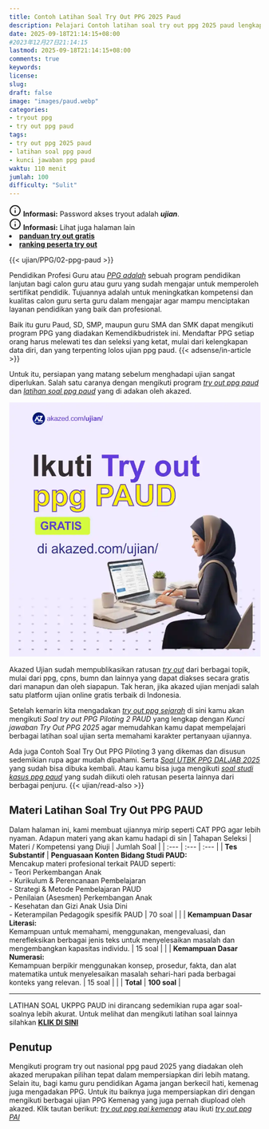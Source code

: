 ```yaml
---
title: Contoh Latihan Soal Try Out PPG 2025 Paud
description: Pelajari Contoh latihan soal try out ppg 2025 paud lengkap dengan kunci jawaban soal serta pembahasan soal UKPPG paud 2025 gratis, 
date: 2025-09-18T21:14:15+08:00 
#2023年12月27日21:14:15
lastmod: 2025-09-18T21:14:15+08:00 
comments: true
keywords: 
license: 
slug: 
draft: false
image: "images/paud.webp"
categories:
- tryout ppg
- try out ppg paud
tags:
- try out ppg 2025 paud
- latihan soal ppg paud
- kunci jawaban ppg paud
waktu: 110 menit
jumlah: 100
difficulty: "Sulit"
---
```



<div class="alert alert-info">
  <svg xmlns="http://www.w3.org/2000/svg" width="24" height="24" viewBox="0 0 24 24" fill="none" stroke="currentColor" stroke-width="2" stroke-linecap="round" stroke-linejoin="round" class="feather feather-info"><circle cx="12" cy="12" r="10"></circle><line x1="12" y1="16" x2="12" y2="12"></line>    <line x1="12" y1="8" x2="12.01" y2="8"></line>  </svg>
  <span><strong>Informasi:</strong> Password akses tryout adalah <b><i>ujian</b></i>.</span>
</div>
<div class="alert alert-info">
  <svg xmlns="http://www.w3.org/2000/svg" width="24" height="24" viewBox="0 0 24 24" fill="none" stroke="currentColor" stroke-width="2" stroke-linecap="round" stroke-linejoin="round" class="feather feather-info"><circle cx="12" cy="12" r="10"></circle><line x1="12" y1="16" x2="12" y2="12"></line>    <line x1="12" y1="8" x2="12.01" y2="8"></line>  </svg>
  <span><strong>Informasi:</strong> Lihat juga halaman lain<b> <li><a href="/ujian/cara-ikut-tryout-online-gratis">panduan try out gratis</a></li></b> <b><li><a href="/ujian/ranking-peserta-tryout">ranking peserta try out</a></li></b></span>
</div>



{{< ujian/PPG/02-ppg-paud >}}

Pendidikan Profesi Guru atau *[PPG adalah](/mengenal-apa-itu-ppg-guru/)* sebuah program pendidikan lanjutan bagi calon guru atau guru yang sudah mengajar untuk memperoleh sertifikat pendidik. Tujuannya adalah untuk meningkatkan kompetensi dan kualitas calon guru serta guru dalam mengajar agar mampu menciptakan layanan pendidikan yang baik dan profesional. 

Baik itu guru Paud, SD, SMP, maupun guru SMA dan SMK dapat mengikuti program PPG yang diadakan Kemendikbudristek ini. Mendaftar PPG setiap orang harus melewati tes dan seleksi yang ketat, mulai dari kelengkapan data diri, dan yang terpenting lolos ujian ppg paud. 
{{< adsense/in-article >}}

Untuk itu, persiapan yang matang sebelum menghadapi ujian sangat diperlukan. Salah satu caranya dengan mengikuti program *[try out ppg paud](/ujian/ppg/tryout-ppg-paud/)* dan *[latihan soal ppg paud](/ujian/ppg/soal-try-out-ppg-paud/)* yang di adakan oleh akazed.

![try out nasional ppg paud](images/banner-paud.webp)

Akazed Ujian sudah mempublikasikan ratusan *[try out](/ujian/)* dari berbagai topik, mulai dari ppg, cpns, bumn dan lainnya yang dapat diakses secara gratis dari manapun dan oleh siapapun. Tak heran, jika akazed ujian menjadi salah satu platform ujian online gratis terbaik di Indonesia.

Setelah kemarin kita mengadakan *[try out ppg sejarah](/ujian/ppg/01-soal-try-out-ppg-sejarah/)* di sini kamu akan mengikuti *Soal try out PPG Piloting 2 PAUD* yang lengkap dengan *Kunci jawaban Try Out PPG 2025* agar memudahkan kamu dapat mempelajari berbagai latihan soal ujian serta memahami karakter pertanyaan ujiannya.

Ada juga Contoh Soal Try Out PPG Piloting 3 yang dikemas dan disusun sedemikian rupa agar mudah dipahami. Serta *[Soal UTBK PPG DALJAB 2025](/contoh-soal-pretest-ppg-dalam-jabatan/)* yang sudah bisa dibuka kembali. Atau kamu bisa juga mengikuti *[soal studi kasus ppg paud](/ujian/ppg/tryout-ppg-paud-soal-studi-kasus/)* yang sudah diikuti oleh ratusan peserta lainnya dari berbagai penjuru.
{{< ujian/read-also >}}


## Materi Latihan Soal Try Out PPG PAUD
Dalam halaman ini, kami membuat ujiannya mirip seperti CAT PPG agar lebih nyaman. Adapun materi yang akan kamu hadapi di sin
| Tahapan Seleksi | Materi / Kompetensi yang Diuji | Jumlah Soal |
| :--- | :--- | :--- |
| **Tes Substantif** | **Penguasaan Konten Bidang Studi PAUD:**<br>Mencakup materi profesional terkait PAUD seperti:<br>- Teori Perkembangan Anak<br>- Kurikulum & Perencanaan Pembelajaran<br>- Strategi & Metode Pembelajaran PAUD<br>- Penilaian (Asesmen) Perkembangan Anak<br>- Kesehatan dan Gizi Anak Usia Dini<br>- Keterampilan Pedagogik spesifik PAUD | 70 soal |
| | **Kemampuan Dasar Literasi:**<br>Kemampuan untuk memahami, menggunakan, mengevaluasi, dan merefleksikan berbagai jenis teks untuk menyelesaikan masalah dan mengembangkan kapasitas individu. | 15 soal |
| | **Kemampuan Dasar Numerasi:**<br>Kemampuan berpikir menggunakan konsep, prosedur, fakta, dan alat matematika untuk menyelesaikan masalah sehari-hari pada berbagai konteks yang relevan. | 15 soal |
| | **Total** | **100 soal** |

---
LATIHAN SOAL UKPPG PAUD ini dirancang sedemikian rupa agar soal-soalnya lebih akurat. Untuk melihat dan mengikuti latihan soal lainnya silahkan **[KLIK DI SINI](/categories/tryout-ppg/)**

## Penutup
Mengikuti program try out nasional ppg paud 2025 yang diadakan oleh akazed merupakan pilihan tepat dalam mempersiapkan diri lebih matang. Selain itu, bagi kamu guru pendidikan Agama jangan berkecil hati, kemenag juga mengadakan PPG. Untuk itu baiknya juga mempersiapkan diri dengan mengikuti berbagai ujian PPG Kemenag yang juga pernah diupload oleh akazed. Klik tautan berikut:  *[try out ppg pai kemenag](/ujian/ppg/soal-try-out-up-ppg-pai-kemenag/)* atau ikuti *[try out ppg PAI](/ujian/ppg/try-out-ppg-pai/)* 